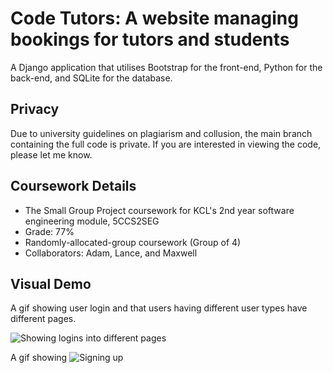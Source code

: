 # Code Tutors: A website managing bookings for tutors and students

A Django application that utilises Bootstrap for the front-end, Python for the back-end, and SQLite for the database.

## Privacy
Due to university guidelines on plagiarism and collusion, the main branch containing the full code is private. If you are interested in viewing the code, please let me know.

## Coursework Details
- The Small Group Project coursework for KCL's 2nd year software engineering module, 5CCS2SEG
- Grade: 77%
- Randomly-allocated-group coursework (Group of 4)
- Collaborators: Adam, Lance, and Maxwell

## Visual Demo
A gif showing user login and that users having different user types have different pages.

![Showing logins into different pages](https://i.imgur.com/D1JitYK.gif)

A gif showing 
![Signing up](https://i.imgur.com/7q6lm0O.gif)
